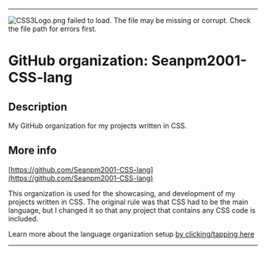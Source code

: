 
***

![CSS3Logo.png failed to load. The file may be missing or corrupt. Check the file path for errors first.](/AdditionalInfo/1/Seanpm2001-CSS-lang/CSS3Logo.png)

# GitHub organization: Seanpm2001-CSS-lang

## Description

My GitHub organization for my projects written in CSS.

## More info

[https://github.com/Seanpm2001-CSS-lang](https://github.com/Seanpm2001-CSS-lang)

This organization is used for the showcasing, and development of my projects written in CSS. The original rule was that CSS had to be the main language, but I changed it so that any project that contains any CSS code is included.

Learn more about the language organization setup [by clicking/tapping here](/AdditionalInfo/LanguageOrgs/README.md)

***

